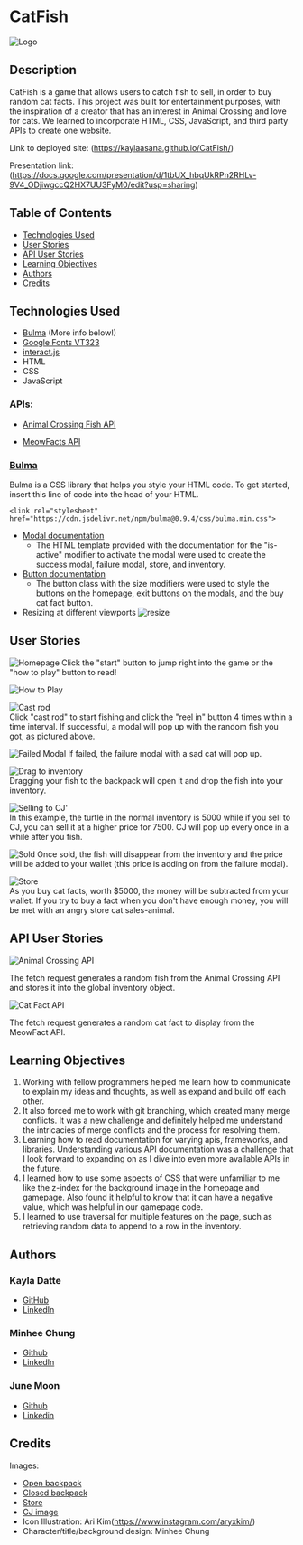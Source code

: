 # CatFish

![Logo](./assets/img/cat-fish-icon.ico)

## Description

CatFish is a game that allows users to catch fish to sell, in order to buy random cat facts. This project was built for entertainment purposes, with the inspiration of a creator that has an interest in Animal Crossing and love for cats. We learned to incorporate HTML, CSS, JavaScript, and third party APIs to create one website.

Link to deployed site: (https://kaylaasana.github.io/CatFish/)

Presentation link: (https://docs.google.com/presentation/d/1tbUX_hbqUkRPn2RHLv-9V4_ODjiwgccQ2HX7UU3FyM0/edit?usp=sharing)

## Table of Contents

- [Technologies Used](#technologies-used)
- [User Stories](#user-stories)
- [API User Stories](#api-user-stories)
- [Learning Objectives](#learning-objectives)
- [Authors](#authors)
- [Credits](#credits)

## Technologies Used

* [Bulma](https://bulma.io/) (More info below!)
* [Google Fonts VT323](https://fonts.google.com/specimen/VT323?category=Handwriting,Monospace&sort=popularity)
* [interact.js](https://interactjs.io/)
* HTML
* CSS
* JavaScript

### APIs:

* [Animal Crossing Fish API](https://acnhapi.com/v1/fish/)

* [MeowFacts API](https://meowfacts.herokuapp.com/)

### [Bulma](https://bulma.io/)

Bulma is a CSS library that helps you style your HTML code. To get started, insert this line of code into the head of your HTML.

`<link rel="stylesheet" href="https://cdn.jsdelivr.net/npm/bulma@0.9.4/css/bulma.min.css">`

* [Modal documentation](https://bulma.io/documentation/components/modal/)
    * The HTML template provided with the documentation for the "is-active" modifier to activate the modal were used to create the success modal, failure modal, store, and inventory.
* [Button documentation](https://bulma.io/documentation/elements/button/)
    * The button class with the size modifiers were used to style the buttons on the homepage, exit buttons on the modals, and the buy cat fact button.
* Resizing at different viewports
![resize](./assets/README-imgs/resize.gif)

## User Stories

![Homepage](./assets/README-imgs/homepage.PNG)
Click the "start" button to jump right into the game or the "how to play" button to read!

![How to Play](./assets/README-imgs/how.PNG)

![Cast rod](./assets/img/cast-demo.gif)
<br>
Click "cast rod" to start fishing and click the "reel in" button 4 times within a time interval. If successful, a modal will pop up with the random fish you got, as pictured above.

![Failed Modal](./assets/README-imgs/fail.PNG)
If failed, the failure modal with a sad cat will pop up.

![Drag to inventory](./assets/img/drag-demo.gif)
<br>
Dragging your fish to the backpack will open it and drop the fish into your inventory.

![Selling to CJ](./assets/README-imgs/cj.gif)'
<br>
In this example, the turtle in the normal inventory is 5000 while if you sell to CJ, you can sell it at a higher price for 7500. CJ will pop up every once in a while after you fish.

![Sold](./assets/README-imgs/sold.PNG)
Once sold, the fish will disappear from the inventory and the price will be added to your wallet (this price is adding on from the failure modal).

![Store](./assets/README-imgs/store.gif)
<br>
As you buy cat facts, worth $5000, the money will be subtracted from your wallet. If you try to buy a fact when you don't have enough money, you will be met with an angry store cat sales-animal.

## API User Stories
![Animal Crossing API](./assets/README-imgs/animal-api.PNG)

The fetch request generates a random fish from the Animal Crossing API and stores it into the global inventory object.

![Cat Fact API](./assets/README-imgs/cat-api.PNG)

The fetch request generates a random cat fact to display from the MeowFact API.

## Learning Objectives

1. Working with fellow programmers helped me learn how to communicate to explain my ideas and thoughts, as well as expand and build off each other.
2. It also forced me to work with git branching, which created many merge conflicts. It was a new challenge and definitely helped me understand the intricacies of merge conflicts and the process for resolving them.
3. Learning how to read documentation for varying apis, frameworks, and libraries. Understanding various API documentation was a challenge that I look forward to expanding on as I dive into even more available APIs in the future.
4. I learned how to use some aspects of CSS that were unfamiliar to me like the z-index for the background image in the homepage and gamepage. 
Also found it helpful to know that it can have a negative value, which was helpful in our gamepage code.
5. I learned to use traversal for multiple features on the page, such as retrieving random data to append to a row in the inventory.

## Authors

### Kayla Datte
- [GitHub](https://github.com/kaylaasana)
- [LinkedIn](https://www.linkedin.com/in/kayladatte/)

### Minhee Chung
- [Github](https://github.com/mchung03)
- [LinkedIn](https://www.linkedin.com/in/minhee-chung/)

### June Moon
- [Github](https://github.com/moonjunsain)
- [Linkedin](https://www.linkedin.com/in/june-moon-940538280/)

## Credits

Images:

* [Open backpack](https://clipartcraft.com/startdownload.html)
* [Closed backpack](https://clipground.com/backpack-icon-png.html)
* [Store](http://www.onlinewebfonts.com/icon)
* [CJ image](https://nookipedia.com/wiki/C.J./Gallery#/media/File:C.J._NH.png)
* Icon Illustration: Ari Kim(https://www.instagram.com/aryxkim/)
* Character/title/background design: Minhee Chung